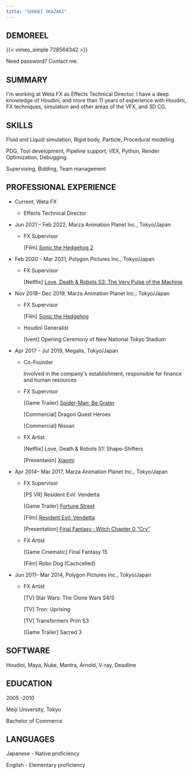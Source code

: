 ```yaml
---
title: "SHOHEI OKAZAKI"
---
```


## DEMOREEL
{{< vimeo_simple 728564342 >}}

Need password? Contact me.

## SUMMARY
I'm working at Weta FX as Effects Technical Director. I have a deep knowledge of Houdini, and more than 11 years of experience with Houdini, FX techniques, simulation and other areas of the VFX, and 3D CG.


## SKILLS
Fluid and Liquid simulation, Rigid body, Particle, Procedural modeling

PDG, Tool development, Pipeline support, VEX, Python, Render Optimization, Debugging.

Supervising, Bidding, Team management

## PROFESSIONAL EXPERIENCE
- Current, Weta FX

	- Effects Technical Director


- Jun 2021 – Feb 2022,  Marza Animation Planet Inc., Tokyo/Japan

	- FX Supervisor

		[Film] [Sonic the Hedgehog 2](https://youtu.be/47r8FXYZWNU)

- Feb 2020 - Mar 2021, Polygon Pictures Inc., Tokyo/Japan

	- FX Supervisor

		[Netflix] [Love, Death & Robots S3: The Very Pulse of the Machine](https://youtu.be/943NIBTvRVg)

- Nov 2018– Dec 2019,  Marza Animation Planet Inc., Tokyo/Japan

	- FX Supervisor

		[Film] [Sonic the Hedgehog](https://youtu.be/szby7ZHLnkA)
	- Houdini Generalist

		[Ivent] Opening Ceremony of New National Tokyo Stadium 

- Apr 2017 – Jul 2019, Megalis, Tokyo/Japan
	- Co-Founder

		Involved in the company's establishment, responsible for finance and human resources

	- FX Supervisor

		[Game Trailer] [Spider-Man: Be Grater](https://youtu.be/q4GdJVvdxss)

		[Commercial] Dragon Quest Heroes

		[Commercial] Nissan

	- FX Artist

		[Netflix] Love, Death & Robots S1: Shape-Shifters

		[Presentaion] [Xiaomi](https://www.sidefx.com/community/houdini-connect-megalis/)

- Apr 2014– Mar 2017,  Marza Animation Planet Inc., Tokyo/Japan
	- FX Supervisor

		[PS VR] Resident Evil: Vendetta

		[Game Trailer] [Fortune Street](https://youtu.be/s32vAFxnZxY)

		[Film] [Resident Evil: Vendetta](https://youtu.be/LwKRTO93Y2w)

		[Presentation] [Final Fantasy : Witch Chapter 0 “Cry” ](https://youtu.be/BJB2ZmiaLVM)

	- FX Artist

		[Game Cinematic] Final Fantasy 15	

		[Film] Robo Dog (Cacncelled)
- Jun 2011– Mar 2014, Polygon Pictures Inc., Tokyo/Japan
	- FX Artist

		[TV] Star Wars: The Clone Wars S4/5

		[TV] Tron: Uprising

		[TV] Transformers Prim S3

		[Game Trailer] Sacred 3

## SOFTWARE
Houdini, Maya, Nuke, Mantra, Arnold, V-ray, Deadline

## EDUCATION
2005 -2010

Meiji University, Tokyo

Bachelor of Commerce

## LANGUAGES
Japanese - Native proficiency

English - Elementary proficiency

